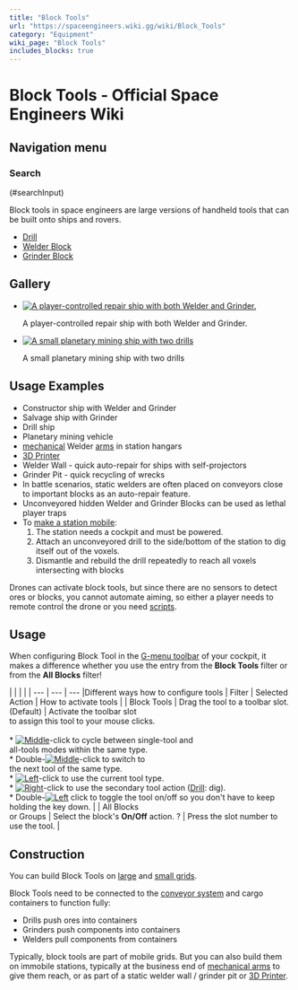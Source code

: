 ```yaml
---
title: "Block Tools"
url: "https://spaceengineers.wiki.gg/wiki/Block_Tools"
category: "Equipment"
wiki_page: "Block Tools"
includes_blocks: true
---
```


# Block Tools - Official Space Engineers Wiki

## Navigation menu

### Search

(#searchInput)

Block tools in space engineers are large versions of handheld tools that can be built onto ships and rovers.

*   [Drill](https://spaceengineers.wiki.gg/wiki/Drill "Drill")
*   [Welder Block](https://spaceengineers.wiki.gg/wiki/Welder_Block "Welder Block")
*   [Grinder Block](https://spaceengineers.wiki.gg/wiki/Grinder_Block "Grinder Block")

## Gallery

*   [![A player-controlled repair ship with both Welder and Grinder.](https://spaceengineers.wiki.gg/images/thumb/d/d5/Ion_Constructor_1.jpg/120px-Ion_Constructor_1.jpg?9840cc)](https://spaceengineers.wiki.gg/wiki/File:Ion_Constructor_1.jpg "A player-controlled repair ship with both Welder and Grinder.")
    
    A player-controlled repair ship with both Welder and Grinder.
    
*   [![A small planetary mining ship with two drills](https://spaceengineers.wiki.gg/images/thumb/9/91/Atmospheric-mining-ship.png/120px-Atmospheric-mining-ship.png?8e589a)](https://spaceengineers.wiki.gg/wiki/File:Atmospheric-mining-ship.png "A small planetary mining ship with two drills")
    
    A small planetary mining ship with two drills
    

## Usage Examples

*   Constructor ship with Welder and Grinder
*   Salvage ship with Grinder
*   Drill ship
*   Planetary mining vehicle
*   [mechanical](https://spaceengineers.wiki.gg/wiki/Mechanical_Blocks "Mechanical Blocks") Welder [arms](https://spaceengineers.wiki.gg/wiki/Custom_Turret_Controller "Custom Turret Controller") in station hangars
*   [3D Printer](https://spaceengineers.wiki.gg/wiki/3D_Printer "3D Printer")
*   Welder Wall - quick auto-repair for ships with self-projectors
*   Grinder Pit - quick recycling of wrecks
*   In battle scenarios, static welders are often placed on conveyors close to important blocks as an auto-repair feature.
*   Unconveyored hidden Welder and Grinder Blocks can be used as lethal player traps
*   To [make a station mobile](https://spaceengineers.wiki.gg/wiki/Info_Screen "Info Screen"):
    1.  The station needs a cockpit and must be powered.
    2.  Attach an unconveyored drill to the side/bottom of the station to dig itself out of the voxels.
    3.  Dismantle and rebuild the drill repeatedly to reach all voxels intersecting with blocks

Drones can activate block tools, but since there are no sensors to detect ores or blocks, you cannot automate aiming, so either a player needs to remote control the drone or you need [scripts](https://spaceengineers.wiki.gg/wiki/Scripts "Scripts").

## Usage

When configuring Block Tool in the [G-menu toolbar](https://spaceengineers.wiki.gg/wiki/Tool_Bar "Tool Bar") of your cockpit, it makes a difference whether you use the entry from the **Block Tools** filter or from the **All Blocks** filter!

|     |     |     |
| --- | --- | --- |Different ways how to configure tools
| Filter | Selected Action | How to activate tools |
| Block Tools | Drag the tool to a toolbar slot.  <br>(Default) | Activate the toolbar slot  <br>to assign this tool to your mouse clicks.<br><br>*   [![Middle](https://commons.wiki.gg/images/thumb/b/b7/Keyboard_White_Mouse_Middle.png/20px-Keyboard_White_Mouse_Middle.png?6ca49a)](https://spaceengineers.wiki.gg/wiki/File:Keyboard_White_Mouse_Middle.png "Middle")\-click to cycle between single-tool and  <br>    all-tools modes within the same type.<br>*   Double-[![Middle](https://commons.wiki.gg/images/thumb/b/b7/Keyboard_White_Mouse_Middle.png/20px-Keyboard_White_Mouse_Middle.png?6ca49a)](https://spaceengineers.wiki.gg/wiki/File:Keyboard_White_Mouse_Middle.png "Middle")\-click to switch to  <br>    the next tool of the same type.<br>*   [![Left](https://commons.wiki.gg/images/thumb/5/5f/Keyboard_White_Mouse_Left.png/20px-Keyboard_White_Mouse_Left.png?c1a406)](https://spaceengineers.wiki.gg/wiki/File:Keyboard_White_Mouse_Left.png "Left")\-click to use the current tool type.<br>*   [![Right](https://commons.wiki.gg/images/thumb/1/11/Keyboard_White_Mouse_Right.png/20px-Keyboard_White_Mouse_Right.png?3581de)](https://spaceengineers.wiki.gg/wiki/File:Keyboard_White_Mouse_Right.png "Right")\-click to use the secondary tool action ([Drill](https://spaceengineers.wiki.gg/wiki/Drill "Drill"): dig).<br>*   Double-[![Left](https://commons.wiki.gg/images/thumb/5/5f/Keyboard_White_Mouse_Left.png/20px-Keyboard_White_Mouse_Left.png?c1a406)](https://spaceengineers.wiki.gg/wiki/File:Keyboard_White_Mouse_Left.png "Left") click to toggle the tool on/off so you don't have to keep holding the key down. |
| All Blocks  <br>or Groups | Select the block's **On/Off** action. ? | Press the slot number to use the tool. |

## Construction

You can build Block Tools on [large](https://spaceengineers.wiki.gg/wiki/Large_Grid "Large Grid") and [small grids](https://spaceengineers.wiki.gg/wiki/Small_Grid "Small Grid").

Block Tools need to be connected to the [conveyor system](https://spaceengineers.wiki.gg/wiki/Conveyor_system "Conveyor system") and cargo containers to function fully:

*   Drills push ores into containers
*   Grinders push components into containers
*   Welders pull components from containers

Typically, block tools are part of mobile grids. But you can also build them on immobile stations, typically at the business end of [mechanical arms](https://spaceengineers.wiki.gg/wiki/Mechanical_Blocks "Mechanical Blocks") to give them reach, or as part of a static welder wall / grinder pit or [3D Printer](https://spaceengineers.wiki.gg/wiki/3D_Printer "3D Printer").